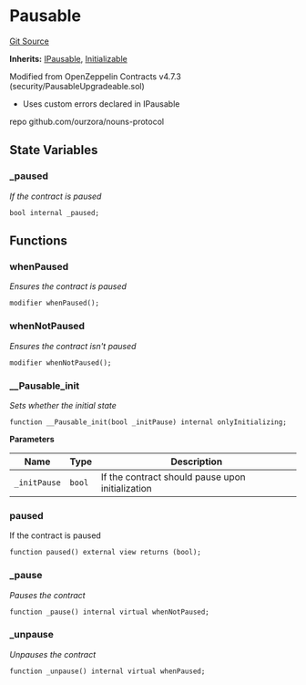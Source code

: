 # Pausable
[Git Source](https://github.com/daokitchen/nouns-stream/blob/c3b52a7ea0bf77a05c09aab9730867448a5dfdc7/src/utils/Pausable.sol)

**Inherits:**
[IPausable](/src/utils/interfaces/IPausable.sol/contract.IPausable.md), [Initializable](/src/utils/Initializable.sol/contract.Initializable.md)

Modified from OpenZeppelin Contracts v4.7.3 (security/PausableUpgradeable.sol)
- Uses custom errors declared in IPausable

repo github.com/ourzora/nouns-protocol


## State Variables
### _paused
*If the contract is paused*


```solidity
bool internal _paused;
```


## Functions
### whenPaused

*Ensures the contract is paused*


```solidity
modifier whenPaused();
```

### whenNotPaused

*Ensures the contract isn't paused*


```solidity
modifier whenNotPaused();
```

### __Pausable_init

*Sets whether the initial state*


```solidity
function __Pausable_init(bool _initPause) internal onlyInitializing;
```
**Parameters**

|Name|Type|Description|
|----|----|-----------|
|`_initPause`|`bool`|If the contract should pause upon initialization|


### paused

If the contract is paused


```solidity
function paused() external view returns (bool);
```

### _pause

*Pauses the contract*


```solidity
function _pause() internal virtual whenNotPaused;
```

### _unpause

*Unpauses the contract*


```solidity
function _unpause() internal virtual whenPaused;
```


